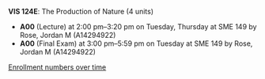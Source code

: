**VIS 124E**: The Production of Nature (4 units)

- **A00** (Lecture) at 2:00 pm–3:20 pm on Tuesday, Thursday at SME 149 by Rose, Jordan M (A14294922)
- **A00** (Final Exam) at 3:00 pm–5:59 pm on Tuesday at SME 149 by Rose, Jordan M (A14294922)

[Enrollment numbers over time](./VIS124E.tsv)
